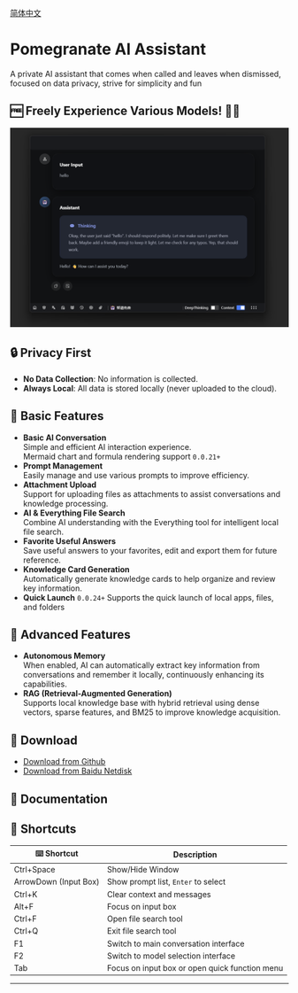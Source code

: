 [简体中文](./README_CN.md)

# Pomegranate AI Assistant

A private AI assistant that comes when called and leaves when dismissed, focused on data privacy, strive for simplicity and fun

## 🆓 Freely Experience Various Models! 🤩✨

![main](/image.png)

## 🔒 Privacy First

- **No Data Collection**: No information is collected.
- **Always Local**: All data is stored locally (never uploaded to the cloud).

## 🚀 Basic Features

- **Basic AI Conversation**  
   Simple and efficient AI interaction experience.  
   Mermaid chart and formula rendering support `0.0.21+`
- **Prompt Management**  
   Easily manage and use various prompts to improve efficiency.
- **Attachment Upload**  
   Support for uploading files as attachments to assist conversations and knowledge processing.
- **AI & Everything File Search**  
   Combine AI understanding with the Everything tool for intelligent local file search.
- **Favorite Useful Answers**  
   Save useful answers to your favorites, edit and export them for future reference.
- **Knowledge Card Generation**  
   Automatically generate knowledge cards to help organize and review key information.
- **Quick Launch** `0.0.24+`
  Supports the quick launch of local apps, files, and folders

## 🧠 Advanced Features

- **Autonomous Memory**  
   When enabled, AI can automatically extract key information from conversations and remember it locally, continuously enhancing its capabilities.
- **RAG (Retrieval-Augmented Generation)**  
   Supports local knowledge base with hybrid retrieval using dense vectors, sparse features, and BM25 to improve knowledge acquisition.

## 📝 Download

- [Download from Github](https://github.com/Magic-zhu/PomAIAssistant/releases)
- [Download from Baidu Netdisk](https://pan.baidu.com/s/1KuCwatlTPAf4uVUFB1xCEQ?pwd=1234)

## 📖 Documentation

## 📌 Shortcuts

| ⌨️ Shortcut           | Description                                    |
| --------------------- | ---------------------------------------------- |
| Ctrl+Space            | Show/Hide Window                               |
| ArrowDown (Input Box) | Show prompt list, `Enter` to select            |
| Ctrl+K                | Clear context and messages                     |
| Alt+F                 | Focus on input box                             |
| Ctrl+F                | Open file search tool                          |
| Ctrl+Q                | Exit file search tool                          |
| F1                    | Switch to main conversation interface          |
| F2                    | Switch to model selection interface            |
| Tab                   | Focus on input box or open quick function menu |

---
